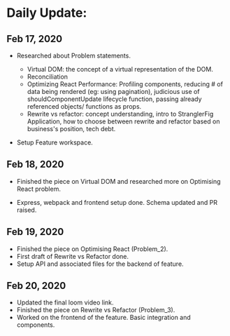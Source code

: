 # Daily Update:

## Feb 17, 2020

- Researched about Problem statements.

  - Virtual DOM: the concept of a virtual representation of the DOM.
  - Reconciliation
  - Optimizing React Performance: Profiling components, reducing # of data being rendered (eg: using pagination), judicious use of shouldComponentUpdate lifecycle function, passing already referenced objects/ functions as props.
  - Rewrite vs refactor: concept understanding, intro to StranglerFig Application, how to choose between rewrite and refactor based on business's position, tech debt.

- Setup Feature workspace.

## Feb 18, 2020

- Finished the piece on Virtual DOM and researched more on Optimising React problem.

- Express, webpack and frontend setup done. Schema updated and PR raised.

## Feb 19, 2020

- Finished the piece on Optimising React (Problem_2).
- First draft of Rewrite vs Refactor done.
- Setup API and associated files for the backend of feature.

## Feb 20, 2020

- Updated the final loom video link.
- Finished the piece on Rewrite vs Refactor (Problem_3).
- Worked on the frontend of the feature. Basic integration and components.
